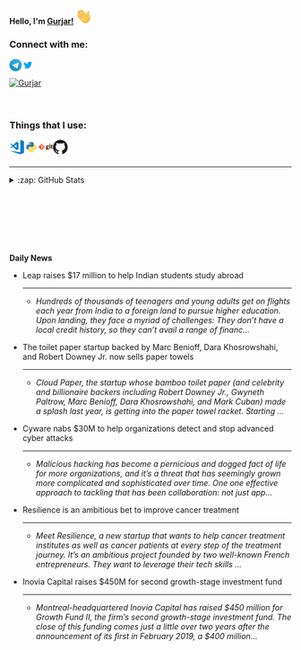 #### Hello, I'm [Gurjar!](https://GurjarKing.github.io) <img src="https://raw.githubusercontent.com/ABSphreak/ABSphreak/master/gifs/Hi.gif" width="30px"></h2>


### Connect with me:

[<img align="left" alt="Gurjar | Telegram" width="22px" src="https://raw.githubusercontent.com/github/explore/80688e429a7d4ef2fca1e82350fe8e3517d3494d/topics/telegram/telegram.png" />][Telegram]
[<img align="left" alt="Gurjar | Twitter" width="22px" src="https://raw.githubusercontent.com/github/explore/80688e429a7d4ef2fca1e82350fe8e3517d3494d/topics/twitter/twitter.png" />][Twitter]
<br >
<br >
<a href="https://github.com/GurjarKing"><img src="https://komarev.com/ghpvc/?username=GurjarKing" alt="Gurjar" /></a> <br />
<br />
<br />
<!-- <br >

![](https://visitor-badge.glitch.me/badge?page_id=GurjarKing)

<br /> -->

### Things that I use:

[<img align="left" alt="Visual Studio Code" width="26px" src="https://raw.githubusercontent.com/github/explore/80688e429a7d4ef2fca1e82350fe8e3517d3494d/topics/visual-studio-code/visual-studio-code.png" />][VSCode]
[<img align="left" alt="Python" width="26px" src="https://raw.githubusercontent.com/github/explore/80688e429a7d4ef2fca1e82350fe8e3517d3494d/topics/python/python.png" />][Python]
[<img align="left" alt="Git" width="26px" src="https://raw.githubusercontent.com/github/explore/80688e429a7d4ef2fca1e82350fe8e3517d3494d/topics/git/git.png" />][Git]
[<img align="left" alt="GitHub" width="26px" src="https://raw.githubusercontent.com/github/explore/78df643247d429f6cc873026c0622819ad797942/topics/github/github.png" />][Github]

<br />
<br />

---
<details>
  <summary>:zap: GitHub Stats</summary>

<img align="left" alt="Gurjar's Github Stats" src="https://github-readme-stats.vercel.app/api?username=GurjarKing&show_icons=true&hide_border=true&count_private=true&include_all_commit=true&theme=algolia" />

</details>

<!-- ### 🔔 My latest tweet
<a href="https://twitter.com/Gurjar_King43" target="_blank">
	<img src="https://github.com/GurjarKing/GurjarKing/raw/master/tweet.png" width="70%" align="center" alt="Click to view on Twitter" title="My latest tweet, as an image"/>
</a> -->
<br>

<pre>

</pre>

<!-- **Quote of the hour:**

{qoth}

~ {qoth_author}
<pre>

</pre> -->
<br>
<pre>


</pre>
<strong>Daily News</strong>
  
  - Leap raises $17 million to help Indian students study abroad
     <hr/>
     
      - *Hundreds of thousands of teenagers and young adults get on flights each year from India to a foreign land to pursue higher education. Upon landing, they face a myriad of challenges: They don’t have a local credit history, so they can’t avail a range of financ…*
     
  - The toilet paper startup backed by Marc Benioff, Dara Khosrowshahi, and Robert Downey Jr. now sells paper towels
      <hr/>
      
      - *Cloud Paper, the startup whose bamboo toilet paper (and celebrity and billionaire backers including Robert Downey Jr., Gwyneth Paltrow, Marc Benioff, Dara Khosrowshahi, and Mark Cuban) made a splash last year, is getting into the paper towel racket. Starting …*
      
  - Cyware nabs $30M to help organizations detect and stop advanced cyber attacks
      <hr/>
      
      - *Malicious hacking has become a pernicious and dogged fact of life for more organizations, and it’s a threat that has seemingly grown more complicated and sophisticated over time. One one effective approach to tackling that has been collaboration: not just app…*
      
  - Resilience is an ambitious bet to improve cancer treatment
      <hr/>
      
      - *Meet Resilience, a new startup that wants to help cancer treatment institutes as well as cancer patients at every step of the treatment journey. It’s an ambitious project founded by two well-known French entrepreneurs. They want to leverage their tech skills …*
       
  - Inovia Capital raises $450M for second growth-stage investment fund
      <hr/>
       
       - *Montreal-headquartered Inovia Capital has raised $450 million for Growth Fund II, the firm’s second growth-stage investment fund. The close of this funding comes just a little over two years after the announcement of its first in February 2019, a $400 million…*
      

<br />

[VSCode]: https://code.visualstudio.com/
[Python]: https://www.python.org/
[Git]: https://git-scm.com/
[Github]: https://github.com/
[Telegram]: https://t.me/Gurjar_King/
[Twitter]: https://twitter.com/Gurjar_King43/
